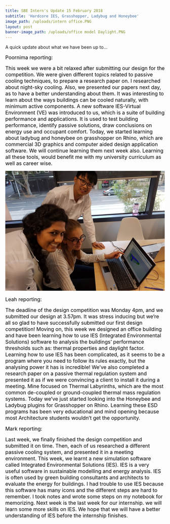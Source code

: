 ```yaml
---
title: SBE Intern's Update 15 February 2018
subtitle: 'Hardcore IES, Grasshopper, Ladybug and Honeybee'
image_path: /uploads/intern office.PNG
layout: post
banner-image_path: /uploads/office model Daylight.PNG
---
```


A quick update about what we have been up to...

<font color="#000000"> <font size="3">Poornima reporting: </font> </font>

<font color="#000000"> <font size="3">This week we were a bit relaxed after submitting our design for the competition. We were given different topics related to passive cooling techniques, to prepare a research paper on. I researched about night-sky cooling. Also, we presented our papers next day, as to have a better understanding about them. It was interesting to learn about the ways buildings can be cooled naturally, with minimum active components. A new software IES-Virtual Environment (VE) was introduced to us, which is a suite of building performance and applications. It is used to test building performance, identify passive solutions, draw conclusions on energy use and occupant comfort. Today, we started learning about ladybug and honeybee on grasshopper on Rhino, which are commercial 3D graphics and computer aided design application software. We will continue learning them next week also. Learning all these tools, would benefit me with my university curriculum as well as career wise.</font> </font>

![](/uploads/versions/interns-feb-15---x----4032-3024x---.jpg)

<font color="#000000"></font>

<font color="#000000"></font>

<font color="#000000"> <font size="3">Leah reporting: </font> </font>

<font color="#000000"> <font size="3">The deadline of the design competition was Monday 4pm, and we submitted our design at 3.57pm. It was stress inducing but we&rsquo;re all so glad to have successfully submitted our first design competition! Moving on, this week we designed an office building and have been learning how to use IES (Integrated Environmental Solutions) software to analysis the buildings&rsquo; performance thresholds such as: thermal properties and daylight factor. Learning how to use IES has been complicated, as it seems to be a program where you need to follow its rules exactly, but the analysing power it has is incredible! We&rsquo;ve also completed a research paper on a passive thermal regulation system and presented it as if we were convincing a client to install it during a meeting. Mine focused on Thermal Labyrinths, which are the most common de-coupled or ground-coupled thermal mass regulation systems. Today we&rsquo;ve just started looking into the Honeybee and Ladybug plugins for Grasshopper on Rhino. Learning these ESD programs has been very educational and mind opening because most Architecture students wouldn&rsquo;t get the opportunity. </font> </font>

<font color="#000000"> <font size="3"></font> </font>

<font color="#000000"> <font size="3"></font> </font>

<font color="#000000"> <font size="3"></font> </font>

<font color="#000000"> <font size="3">Mark reporting: </font> </font>

<font color="#000000"> <font size="3">Last week, we finally finished the design competition and submitted it on time. Then, each of us researched a different passive cooling system, and presented it in a meeting environment. This week, we learnt a new simulation software called Integrated Environmental Solutions (IES). IES is a very useful software in sustainable modelling and energy analysis. IES is often used by green building consultants and architects to evaluate the energy for buildings. I had trouble to use IES because this software has many icons and the different steps are hard to remember. I took notes and wrote some steps on my notebook for memorizing. Next week is the last week for our internship. we will learn some more skills on IES. We hope that we will have a better understanding of IES before the internship finishes. </font> </font>